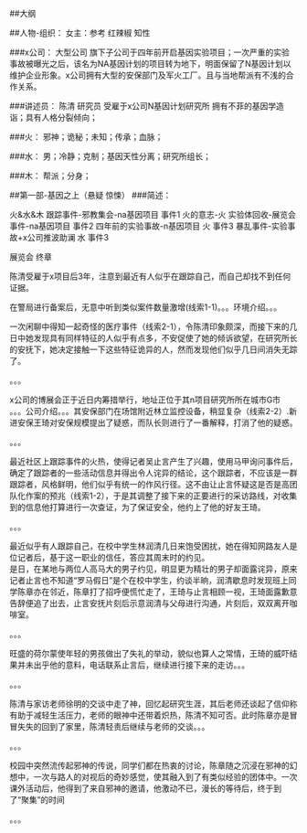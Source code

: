 ##大纲

##人物-组织：
女主：参考 红辣椒
知性

###x公司：
大型公司 旗下子公司于四年前开启基因实验项目；一次严重的实验事故被曝光之后，该名为NA基因计划的项目转为地下，明面保留了N基因计划以维护企业形象。x公司拥有大型的安保部门及军火工厂。且与当地帮派有不浅的合作关系。

###讲述员：
陈清 研究员 受雇于x公司N基因计划研究所 拥有不菲的基因学造诣；具有人格分裂倾向；

###火：
邪神；诡秘；未知；传承；血脉； 

###水：
男；冷静；克制；基因天性分离；研究所组长；

###木：
帮派；分身；

##第一部-基因之上（悬疑 惊悚）
###简述：  

火&水&木
跟踪事件-邪教集会-na基因项目 事件1
火的意志-火 
实验体回收-展览会事件-na基因项目 事件2
四年前的实验事故-n基因项目 火 事件3
暴乱事件-实验事故+x公司推波助澜 水 事件3

展览会 终章

陈清受雇于x项目后3年，注意到最近有人似乎在跟踪自己，而自己却找不到任何证据。  
 
 在警局进行备案后，无意中听到类似案件数量激增(线索1-1)。。。环境介绍。。。  

 一次闲聊中得知一起奇怪的医疗事件（线索2-1），令陈清印象颇深，而接下来的几日中她发现具有同样特征的人似乎有点多，不安促使了她的倾诉欲望，在研究所长的安抚下，她决定接触一下这些特征诡异的人，然而发现他们似乎几日间消失无踪了。  

 。。。  

 x公司的博展会正于近日内筹措举行，地址正位于其n项目研究所所在城市G市 。。。公司介绍。。。其安保部门在场馆附近林立监控设备，稍显复杂（线索2-2）.新进安保王琦对安保规模提出了疑惑，而队长则进行了一番解释，打消了他的疑惑。

 。。。  

 最近社区上跟踪事件的火热，使得记者吴止言产生了兴趣，使用马甲询问事件后，确定了跟踪者的一些活动信息并得出令人诧异的结论，这个跟踪者，不应该是一群跟踪者，风格鲜明，他们似乎有统一的作风行径。这不由让止言怀疑这是否是高团队化作案的预兆（线索1-2），于是其调整了接下来的正要进行的采访路线，对收集到的信息他打算进行一次查证，为了保证安全，他约上了他的好友王琦。

。。。  

最近似乎有人跟踪自己，在校中学生林润清几日来饱受困扰，她在得知网路友人是位记者后，基于这一职业的信任，答应其周末时的约见。    
是日，在某地与两位人高马大的男子约见，明显更为精壮的男子却面露诧异，原来记者止言也不知道“罗马假日”是个在校中学生，约谈半晌，润清歇息时发现班上同学陈章亦在邻近，陈章打了招呼便慌忙走了，王琦与止言相顾一视，王琦面露歉意告辞便追了出去，止言安抚片刻后示意润清与父母进行沟通，片刻后，双双离开咖啡室。  

。。。

旺盛的荷尔蒙使年轻的男孩做出了失礼的举动，貌似也算人之常情，王琦的威吓结果并未出乎他的意料，电话联系止言后，继续进行接下来的走访。。。

。。。  

陈清与家访老师徐明的交谈中走了神，回忆起研究生涯，其后老师还谈起了信仰称有助于减轻生活压力，老师的眼神中还带着炽热，陈清不知可否。此时陈章亦是冒冒失失的回到了家里，陈清轻责后继续与老师的交谈。。。  

。。。  

校园中突然流传起邪神的传说，同学们都在热衷的讨论，陈章随之沉浸在邪神的幻想中，一次与路人的对视后的奇妙感觉，使其融入到了有类似经验的团体中。一次课外活动后，他得到了来自邪神的邀请，他激动不已，漫长的等待后，终于到了“聚集”的时间

。。。





   